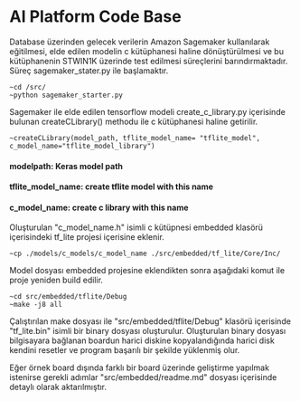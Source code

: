 # AI Platform Code Base

Database üzerinden gelecek verilerin Amazon Sagemaker kullanılarak eğitilmesi, elde edilen modelin c kütüphanesi haline dönüştürülmesi ve bu kütüphanenin STWIN1K üzerinde test edilmesi süreçlerini barındırmaktadır. Süreç sagemaker_stater.py ile başlamaktır.

    ~cd /src/
    ~python sagemaker_starter.py

Sagemaker ile elde edilen tensorflow modeli create_c_library.py içerisinde bulunan createCLibrary() methodu ile c kütüphanesi haline getirilir.

    ~createCLibrary(model_path, tflite_model_name= "tflite_model", c_model_name="tflite_model_library")

#### modelpath: Keras model path
#### tflite_model_name: create tflite model with this name
#### c_model_name: create c library with this name

Oluşturulan "c_model_name.h" isimli c kütüpnesi embedded klasörü içerisindeki tf_lite projesi içerisine eklenir.

    ~cp ./models/c_models/c_model_name ./src/embedded/tf_lite/Core/Inc/
    
Model dosyası embedded projesine eklendikten sonra aşağıdaki komut ile proje yeniden build edilir.

    ~cd src/embedded/tflite/Debug
    ~make -j8 all
Çalıştırılan make dosyası ile "src/embedded/tflite/Debug" klasörü içerisinde "tf_lite.bin" isimli bir binary dosyası oluşturulur. Oluşturulan binary dosyası bilgisayara bağlanan boardun harici diskine kopyalandığında harici disk kendini resetler ve program başarılı bir şekilde yüklenmiş olur.

Eğer örnek board dışında farklı bir board üzerinde geliştirme yapılmak istenirse gerekli adımlar "src/embedded/readme.md" dosyası içerisinde detaylı olarak aktarılmıştır.